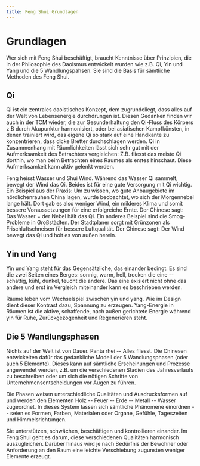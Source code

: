 ```yaml
---
title: Feng Shui Grundlagen
---
```


# Grundlagen

Wer sich mit Feng Shui beschäftigt, braucht Kenntnisse über Prinzipien, die in der Philosophie des Daoismus entwickelt wurden wie z.B. Qi, Yin und Yang und die 5 Wandlungspahsen. Sie sind die Basis für sämtliche Methoden des Feng Shui.

## Qi

Qi ist ein zentrales daoistisches Konzept, dem zugrundeliegt, dass alles auf der Welt von Lebensenergie durchdrungen ist. Diesen Gedanken finden wir auch in der TCM wieder, die zur Gesunderhaltung den Qi-Fluss des Körpers z.B durch Akupunktur harmonisiert, oder bei asiatischen Kampfkünsten, in denen trainiert wird, das eigene Qi so stark auf eine Handkante zu konzentrieren, dass dicke Bretter durchschlagen werden.
Qi in Zusammenhang mit Räumlichkeiten lässt sich sehr gut mit der Aufmerksamkeit des Betrachters vergleichen: Z.B. fliesst das meiste Qi dorthin, wo man beim Betrachten eines Raumes als erstes hinschaut. Diese Aufmerksamkeit kann aktiv gelenkt werden.

Feng heisst Wasser und Shui Wind. Während das Wasser Qi sammelt, bewegt der Wind das Qi. Beides ist für eine gute Versorgung mit Qi wichtig. Ein Beispiel aus der Praxis: Um zu wissen, wo  gute Anbaugebiete im nördlichenrauhen China lagen, wurde beobachtet, wo sich der Morgennebel lange hält. Dort gab es also weniger Wind, ein milderes Klima und somit bessere Voraussetzungen für eine erfolgreiche Ernte. Der Chinese sagt: Das Wasser = der Nebel hält das Qi. Ein anderes Beispiel sind die Smog-Probleme in Großstädten. Der Stadtplaner sorgt mit Grünzonen als Frischluftschneisen für bessere Luftqualität. Der Chinese sagt: Der Wind bewegt das Qi und holt es von außen herein.


## Yin und Yang

Yin und Yang steht für das Gegensätzliche, das einander bedingt. Es sind die zwei Seiten eines Berges: sonnig, warm, hell, trocken die eine -- schattig, kühl, dunkel, feucht die andere. Das eine exisiert nicht ohne das andere und erst im Vergleich miteinander kann es beschrieben werden.

Räume leben vom Wechselspiel zwischen yin und yang. Wie im Design dient dieser Kontrast dazu, Spannung zu erzeugen. Yang-Energie in Räumen ist die aktive, schaffende, nach außen gerichtete Energie während yin für Ruhe, Zurückgezogenheit und Regenerieren steht.


## Die 5 Wandlungsphasen

Nichts auf der Welt ist von Dauer. Panta rhei -- Alles fliesst. Die Chinesen entwickelten dafür das gedankliche Modell der 5 Wandlungsphasen (oder auch 5 Elemente). Dieses kann auf sämtliche Erscheinungen und Prozesse angewendet werden, z.B. um die verschiedenen Stadien des Jahresverlaufs zu beschreiben oder um sich die nötigen Schritte von Unternehmensentscheidungen vor Augen zu führen.

Die Phasen weisen unterschiedliche Qualitäten und Ausdrucksformen auf und werden den Elementen Holz -- Feuer -- Erde -- Metall -- Wasser zugeordnet. In dieses System lassen sich sämtliche Phänomene einordnen -- seien es Formen, Farben, Materialen oder Organe, Gefühle, Tageszeiten und Himmelsrichtungen.

Sie unterstützen, schwächen, beschäftigen und kontrollieren einander. Im Feng Shui geht es darum, diese verschiedenen Qualitäten harmonisch auszugleichen. Darüber hinaus wird je nach Bedürfnis der Bewohner oder Anforderung an den Raum eine leichte Verschiebung zugunsten weniger Elemente erzeugt.
